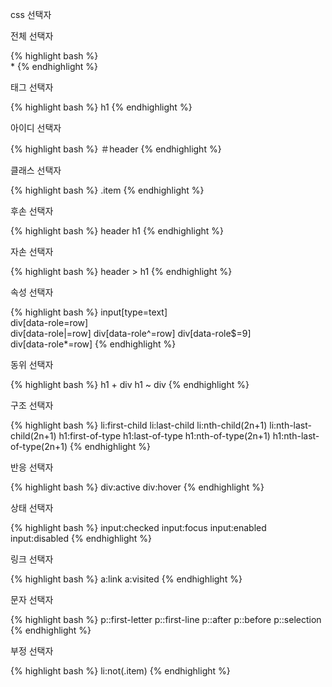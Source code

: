 ---
---
css 선택자

<div class="code-title">전체 선택자</div> 

{% highlight bash %}	
 * 
{% endhighlight %}

<div class="code-title">태그 선택자</div> 

{% highlight bash %}
 h1
{% endhighlight %}

<div class="code-title">아이디 선택자</div>

{% highlight bash %}
＃header
{% endhighlight %}

<div class="code-title">클래스 선택자</div>

{% highlight bash %}
.item
{% endhighlight %}

<div class="code-title">후손 선택자</div>

{% highlight bash %}
 header h1
{% endhighlight %}

<div class="code-title">자손 선택자</div> 

{% highlight bash %}
 header > h1
{% endhighlight %}

<div class="code-title">속성 선택자</div> 

{% highlight bash %}
 input[type=text]   
 div[data-role=row]  
 div[data-role|=row] 
 div[data-role^=row] 
 div[data-role$=9]   
 div[data-role*=row] 
{% endhighlight %}

<div class="code-title">동위 선택자</div> 

{% highlight bash %}
 h1 + div
 h1 ~ div
{% endhighlight %}

<div class="code-title">구조 선택자</div>

{% highlight bash %}
 li:first-child
 li:last-child
 li:nth-child(2n+1)
 li:nth-last-child(2n+1)
 h1:first-of-type
 h1:last-of-type
 h1:nth-of-type(2n+1)
 h1:nth-last-of-type(2n+1)
{% endhighlight %}

<div class="code-title">반응 선택자</div>

{% highlight bash %}
 div:active
 div:hover
{% endhighlight %}

<div class="code-title">상태 선택자</div>

{% highlight bash %}
input:checked
input:focus
input:enabled
input:disabled
{% endhighlight %}

<div class="code-title">링크 선택자</div>

{% highlight bash %}
 a:link
 a:visited
{% endhighlight %}

<div class="code-title">문자 선택자</div>

{% highlight bash %}
 p::first-letter
 p::first-line
 p::after
 p::before
 p::selection
{% endhighlight %}

<div class="code-title">부정 선택자</div>

{% highlight bash %}
 li:not(.item)
{% endhighlight %}